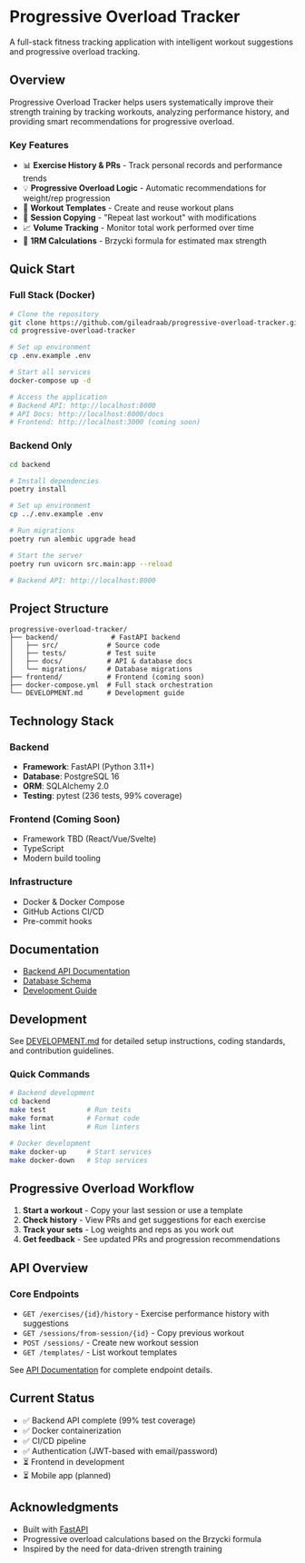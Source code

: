 # Progressive Overload Tracker

A full-stack fitness tracking application with intelligent workout suggestions and progressive overload tracking.

## Overview

Progressive Overload Tracker helps users systematically improve their strength training by tracking workouts, analyzing performance history, and providing smart recommendations for progressive overload.

### Key Features

- 📊 **Exercise History & PRs** - Track personal records and performance trends
- 💡 **Progressive Overload Logic** - Automatic recommendations for weight/rep progression
- 📝 **Workout Templates** - Create and reuse workout plans
- 🔄 **Session Copying** - "Repeat last workout" with modifications
- 📈 **Volume Tracking** - Monitor total work performed over time
- 🎯 **1RM Calculations** - Brzycki formula for estimated max strength

## Quick Start

### Full Stack (Docker)

```bash
# Clone the repository
git clone https://github.com/gileadraab/progressive-overload-tracker.git
cd progressive-overload-tracker

# Set up environment
cp .env.example .env

# Start all services
docker-compose up -d

# Access the application
# Backend API: http://localhost:8000
# API Docs: http://localhost:8000/docs
# Frontend: http://localhost:3000 (coming soon)
```

### Backend Only

```bash
cd backend

# Install dependencies
poetry install

# Set up environment
cp ../.env.example .env

# Run migrations
poetry run alembic upgrade head

# Start the server
poetry run uvicorn src.main:app --reload

# Backend API: http://localhost:8000
```

## Project Structure

```
progressive-overload-tracker/
├── backend/             # FastAPI backend
│   ├── src/            # Source code
│   ├── tests/          # Test suite
│   ├── docs/           # API & database docs
│   └── migrations/     # Database migrations
├── frontend/           # Frontend (coming soon)
├── docker-compose.yml  # Full stack orchestration
└── DEVELOPMENT.md      # Development guide
```

## Technology Stack

### Backend
- **Framework**: FastAPI (Python 3.11+)
- **Database**: PostgreSQL 16
- **ORM**: SQLAlchemy 2.0
- **Testing**: pytest (236 tests, 99% coverage)

### Frontend (Coming Soon)
- Framework TBD (React/Vue/Svelte)
- TypeScript
- Modern build tooling

### Infrastructure
- Docker & Docker Compose
- GitHub Actions CI/CD
- Pre-commit hooks

## Documentation

- [Backend API Documentation](backend/docs/API.md)
- [Database Schema](backend/docs/DATABASE.md)
- [Development Guide](DEVELOPMENT.md)

## Development

See [DEVELOPMENT.md](DEVELOPMENT.md) for detailed setup instructions, coding standards, and contribution guidelines.

### Quick Commands

```bash
# Backend development
cd backend
make test          # Run tests
make format        # Format code
make lint          # Run linters

# Docker development
make docker-up     # Start services
make docker-down   # Stop services
```

## Progressive Overload Workflow

1. **Start a workout** - Copy your last session or use a template
2. **Check history** - View PRs and get suggestions for each exercise
3. **Track your sets** - Log weights and reps as you work out
4. **Get feedback** - See updated PRs and progression recommendations

## API Overview

### Core Endpoints

- `GET /exercises/{id}/history` - Exercise performance history with suggestions
- `GET /sessions/from-session/{id}` - Copy previous workout
- `POST /sessions/` - Create new workout session
- `GET /templates/` - List workout templates

See [API Documentation](backend/docs/API.md) for complete endpoint details.

## Current Status

- ✅ Backend API complete (99% test coverage)
- ✅ Docker containerization
- ✅ CI/CD pipeline
- ✅ Authentication (JWT-based with email/password)
- ⏳ Frontend in development
- ⏳ Mobile app (planned)

## Acknowledgments

- Built with [FastAPI](https://fastapi.tiangolo.com/)
- Progressive overload calculations based on the Brzycki formula
- Inspired by the need for data-driven strength training
